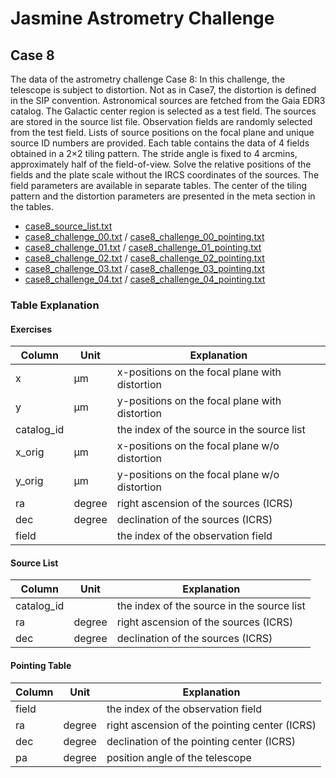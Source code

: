 # Jasmine Astrometry Challenge
## Case 8
The data of the astrometry challenge Case 8: In this challenge, the telescope is subject to distortion. Not as in Case7, the distortion is defined in the SIP convention. Astronomical sources are fetched from the Gaia EDR3 catalog. The Galactic center region is selected as a test field. The sources are stored in the source list file. Observation fields are randomly selected from the test field. Lists of source positions on the focal plane and unique source ID numbers are provided. Each table contains the data of 4 fields obtained in a 2&times;2 tiling pattern. The stride angle is fixed to 4 arcmins, approximately half of the field-of-view. Solve the relative positions of the fields and the plate scale without the IRCS coordinates of the sources. The field parameters are available in separate tables. The center of the tiling pattern and the distortion parameters are presented in the meta section in the tables.


- [case8_source_list.txt](https://github.com/xr0038/jasmine_warpfield/raw/master/challenge/case8/case8_source_list.txt)
- [case8_challenge_00.txt](https://github.com/xr0038/jasmine_warpfield/raw/master/challenge/case8/case8_challenge_00.txt) / [case8_challenge_00_pointing.txt](https://github.com/xr0038/jasmine_warpfield/raw/master/challenge/case8/case8_challenge_00_pointing.txt)
- [case8_challenge_01.txt](https://github.com/xr0038/jasmine_warpfield/raw/master/challenge/case8/case8_challenge_01.txt) / [case8_challenge_01_pointing.txt](https://github.com/xr0038/jasmine_warpfield/raw/master/challenge/case8/case8_challenge_01_pointing.txt)
- [case8_challenge_02.txt](https://github.com/xr0038/jasmine_warpfield/raw/master/challenge/case8/case8_challenge_02.txt) / [case8_challenge_02_pointing.txt](https://github.com/xr0038/jasmine_warpfield/raw/master/challenge/case8/case8_challenge_02_pointing.txt)
- [case8_challenge_03.txt](https://github.com/xr0038/jasmine_warpfield/raw/master/challenge/case8/case8_challenge_03.txt) / [case8_challenge_03_pointing.txt](https://github.com/xr0038/jasmine_warpfield/raw/master/challenge/case8/case8_challenge_03_pointing.txt)
- [case8_challenge_04.txt](https://github.com/xr0038/jasmine_warpfield/raw/master/challenge/case8/case8_challenge_04.txt) / [case8_challenge_04_pointing.txt](https://github.com/xr0038/jasmine_warpfield/raw/master/challenge/case8/case8_challenge_04_pointing.txt)


### Table Explanation
#### Exercises

|Column|Unit|Explanation|
|------|-----|-----|
|x|&mu;m|x-positions on the focal plane with distortion|
|y|&mu;m|y-positions on the focal plane with distortion|
|catalog_id||the index of the source in the source list|
|x_orig|&mu;m|x-positions on the focal plane w/o distortion|
|y_orig|&mu;m|y-positions on the focal plane w/o distortion|
|ra|degree|right ascension of the sources (ICRS)|
|dec|degree|declination of the sources (ICRS)|
|field||the index of the observation field|


#### Source List

|Column|Unit|Explanation|
|------|-----|-----|
|catalog_id||the index of the source in the source list|
|ra|degree|right ascension of the sources (ICRS)|
|dec|degree|declination of the sources (ICRS)|


#### Pointing Table

|Column|Unit|Explanation|
|------|-----|-----|
|field||the index of the observation field|
|ra|degree|right ascension of the pointing center (ICRS)|
|dec|degree|declination of the pointing center (ICRS)|
|pa|degree|position angle of the telescope|
